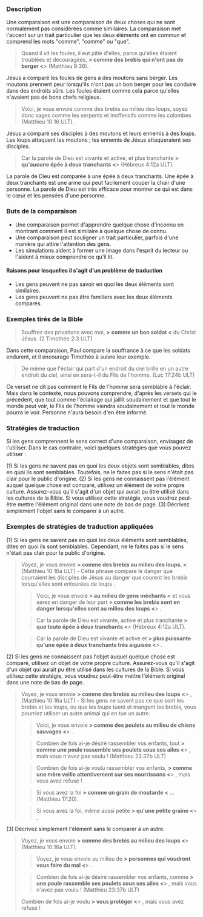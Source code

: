 ### Description

Une comparaison est une comparaison de deux choses qui ne sont normalement pas considérées comme similaires. La comparaison met l'accent sur un trait particulier que les deux éléments ont en commun et comprend les mots "comme", "comme" ou "que".

> Quand il vit les foules, il eut pitié d'elles, parce qu'elles étaient troublées et découragées, **> comme des brebis qui n'ont pas de berger <**> (Matthieu 9:36).

Jésus a comparé les foules de gens à des moutons sans berger. Les moutons prennent peur lorsqu'ils n'ont pas un bon berger pour les conduire dans des endroits sûrs. Les foules étaient comme cela parce qu'elles n'avaient pas de bons chefs religieux.

> Voici, je vous envoie comme des brebis au milieu des loups, soyez donc sages comme les serpents et inoffensifs comme les colombes (Matthieu 10:16 ULT).

Jésus a comparé ses disciples à des moutons et leurs ennemis à des loups. Les loups attaquent les moutons ; les ennemis de Jésus attaqueraient ses disciples.

> Car la parole de Dieu est vivante et active, et plus tranchante **> qu'aucune épée à deux tranchants <**> (Hébreux 4:12a ULT).

La parole de Dieu est comparée à une épée à deux tranchants. Une épée à deux tranchants est une arme qui peut facilement couper la chair d'une personne. La parole de Dieu est très efficace pour montrer ce qui est dans le cœur et les pensées d'une personne.

### Buts de la comparaison

* Une comparaison permet d'apprendre quelque chose d'inconnu en montrant comment il est similaire à quelque chose de connu.
* Une comparaison peut souligner un trait particulier, parfois d'une manière qui attire l'attention des gens.
* Les simulations aident à former une image dans l'esprit du lecteur ou l'aident à mieux comprendre ce qu'il lit.

#### Raisons pour lesquelles il s'agit d'un problème de traduction

* Les gens peuvent ne pas savoir en quoi les deux éléments sont similaires.
* Les gens peuvent ne pas être familiers avec les deux éléments comparés.

### Exemples tirés de la Bible

> Souffrez des privations avec moi, **> comme un bon soldat <** du Christ Jésus. (2 Timothée 2:3 ULT)

Dans cette comparaison, Paul compare la souffrance à ce que les soldats endurent, et il encourage Timothée à suivre leur exemple.

> De même que l'éclair qui part d'un endroit du ciel brille en un autre endroit du ciel, ainsi en sera-t-il du Fils de l'homme. (Luc 17:24b ULT)

Ce verset ne dit pas comment le Fils de l'homme sera semblable à l'éclair. Mais dans le contexte, nous pouvons comprendre, d'après les versets qui le précèdent, que tout comme l'éclairage qui jaillit soudainement et que tout le monde peut voir, le Fils de l'homme viendra soudainement et tout le monde pourra le voir. Personne n'aura besoin d'en être informé.

### Stratégies de traduction

Si les gens comprennent le sens correct d'une comparaison, envisagez de l'utiliser. Dans le cas contraire, voici quelques stratégies que vous pouvez utiliser :

(1) Si les gens ne savent pas en quoi les deux objets sont semblables, dites en quoi ils sont semblables. Toutefois, ne le faites pas si le sens n'était pas clair pour le public d'origine.
(2) Si les gens ne connaissent pas l'élément auquel quelque chose est comparé, utilisez un élément de votre propre culture. Assurez-vous qu'il s'agit d'un objet qui aurait pu être utilisé dans les cultures de la Bible. Si vous utilisez cette stratégie, vous voudrez peut-être mettre l'élément original dans une note de bas de page.
(3) Décrivez simplement l'objet sans le comparer à un autre.

### Exemples de stratégies de traduction appliquées

(1) Si les gens ne savent pas en quoi les deux éléments sont semblables, dites en quoi ils sont semblables. Cependant, ne le faites pas si le sens n'était pas clair pour le public d'origine.<br>

> Voyez, je vous envoie **> comme des brebis au milieu des loups. <** (Matthieu 10:16a ULT) - Cette phrase compare le danger que courraient les disciples de Jésus au danger que courent les brebis lorsqu'elles sont entourées de loups .
>
> > Voici, je vous envoie **> au milieu de gens méchants <** et vous serez en danger de leur part **> comme les brebis sont en danger lorsqu'elles sont au milieu des loups <**> .
>
> > Car la parole de Dieu est vivante, active et plus tranchante **> que toute épée à deux tranchants <**> (Hébreux 4:12a ULT).
>
> > Car la parole de Dieu est vivante et active et **> plus puissante qu'une épée à deux tranchants très aiguisée <**> .

(2) Si les gens ne connaissent pas l'objet auquel quelque chose est comparé, utilisez un objet de votre propre culture. Assurez-vous qu'il s'agit d'un objet qui aurait pu être utilisé dans les cultures de la Bible. Si vous utilisez cette stratégie, vous voudrez peut-être mettre l'élément original dans une note de bas de page.<br>

> Voyez, je vous envoie **> comme des brebis au milieu des loups <**> , (Matthieu 10:16a ULT) - Si les gens ne savent pas ce que sont les brebis et les loups, ou que les loups tuent et mangent les brebis, vous pourriez utiliser un autre animal qui en tue un autre.
>
> > Voici, je vous envoie **> comme des poulets au milieu de chiens sauvages <**> .
>
> > Combien de fois ai-je désiré rassembler vos enfants, tout **> comme une poule rassemble ses poulets sous ses ailes <**> , mais vous n'avez pas voulu ! (Matthieu 23:37b ULT)
>
> > Combien de fois ai-je voulu rassembler vos enfants, **> comme une mère veille attentivement sur ses nourrissons <**> , mais vous avez refusé !
>
> > Si vous avez la foi **> comme un grain de moutarde <** ... (Matthieu 17:20).
>
> > Si vous avez la foi, même aussi petite **> qu'une petite graine <**> ,

(3) Décrivez simplement l'élément sans le comparer à un autre.

> Voyez, je vous envoie **> comme des brebis au milieu des loups <**> (Matthieu 10:16a ULT).
>
> > Voyez, je vous envoie au milieu de **> personnes qui voudront vous faire du mal <**> .
>
> > Combien de fois ai-je désiré rassembler vos enfants, comme **> une poule rassemble ses poulets sous ses ailes <**> , mais vous n'avez pas voulu ! (Matthieu 23:37b ULT)
>
> Combien de fois ai-je voulu **> vous protéger <**> , mais vous avez refusé !
